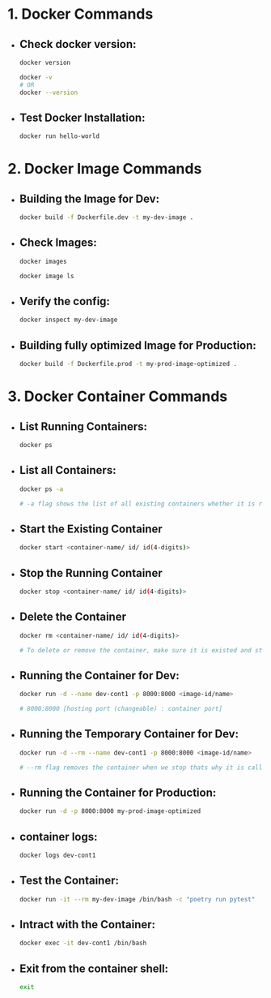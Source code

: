 # 1. Docker Commands

* ## Check docker version:

    ```bash
    docker version
    ```

    ```bash
    docker -v
    # OR
    docker --version
    ```

* ## Test Docker Installation:

    ```bash
    docker run hello-world
    ```

# 2. Docker Image Commands

* ## Building the Image for Dev:

    ```bash
    docker build -f Dockerfile.dev -t my-dev-image .
    ```

* ## Check Images:

    ```bash
    docker images
    ```

    ```bash
    docker image ls
    ```
* ## Verify the config:

    ```bash
    docker inspect my-dev-image
    ```

* ## Building fully optimized Image for Production:

    ```bash
    docker build -f Dockerfile.prod -t my-prod-image-optimized .
    ```

# 3. Docker Container Commands

* ## List Running Containers:

    ```bash
    docker ps
    ```

* ## List all Containers:

    ```bash
    docker ps -a
    
    # -a flag shows the list of all existing containers whether it is running or not
    ```
    
* ## Start the Existing Container

    ```bash
    docker start <container-name/ id/ id(4-digits)>
    ```

* ## Stop the Running Container

    ```bash
    docker stop <container-name/ id/ id(4-digits)>
    ```
    
* ## Delete the Container

    ```bash
    docker rm <container-name/ id/ id(4-digits)>

    # To delete or remove the container, make sure it is existed and stopped
    ```

* ##  Running the Container for Dev:

    ```bash
    docker run -d --name dev-cont1 -p 8000:8000 <image-id/name>
    
    # 8000:8000 [hosting port (changeable) : container port]
    ```

* ##  Running the Temporary Container for Dev:

    ```bash
    docker run -d --rm --name dev-cont1 -p 8000:8000 <image-id/name>
    
    # --rm flag removes the container when we stop thats why it is called the temporary container
    ```

* ## Running the Container for Production:

    ```bash
    docker run -d -p 8000:8000 my-prod-image-optimized
    ```

* ## container logs:

    ```bash
    docker logs dev-cont1
    ```

* ## Test the Container:

    ```bash
    docker run -it --rm my-dev-image /bin/bash -c "poetry run pytest"
    ```

* ## Intract with the Container:

    ```bash
    docker exec -it dev-cont1 /bin/bash
    ```

* ## Exit from the container shell:

    ```bash
    exit
    ```
